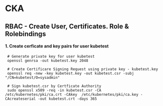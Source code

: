 # CKA

## RBAC - Create User, Certificates. Role & Rolebindings

#### 1. Create cerficate and key pairs for user kubetest

     # Generate private key for user kubetest
     openssl genrsa -out kubetest.key 2048
     
     # Create Certificare Signing Request using private key - kubetest.key
     openssl req -new -key kubetest.key -out kubetest.csr -subj "/CN=kubetest/O=sysadmin"
     
     # Sign kubetest.csr by Certficate Authority
     sudo openssl x509 -req -in kubetest.csr -CA  /etc/kubernetes/pki/ca.crt -CAkey  /etc/kubernetes/pki/ca.key -CAcreateserial -out kubetest.crt -days 365

